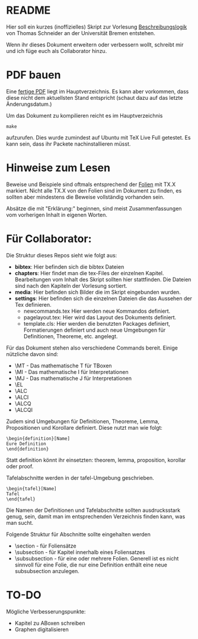# README #

Hier soll ein kurzes (inoffizielles) Skript zur Vorlesung [Beschreibungslogik](http://www.informatik.uni-bremen.de/tdki/lehre/ss16/bl/) von Thomas Schneider an der Universität Bremen entstehen.  

Wenn ihr dieses Dokument erweitern oder verbessern wollt, schreibt mir und ich füge euch als Collaborator hinzu.

# PDF bauen #

Eine [fertige PDF](main.pdf) liegt im Hauptverzeichnis. Es kann aber vorkommen, dass diese nicht dem aktuellsten Stand entspricht (schaut dazu auf das letzte Änderungsdatum.)

Um das Dokument zu kompilieren reicht es im Hauptverzeichnis 

```
make
```

aufzurufen. Dies wurde zumindest auf Ubuntu mit TeX Live Full getestet. Es kann sein, dass ihr Packete nachinstallieren müsst.

# Hinweise zum Lesen #

Beweise und Beispiele sind oftmals entsprechend der [Folien](http://www.informatik.uni-bremen.de/tdki/lehre/ss16/bl/) mit TX.X markiert. Nicht alle TX.X von den Folien sind im Dokument zu finden, es sollten aber mindestens die Beweise vollständig vorhanden sein.

Absätze die mit "Erklärung:" beginnen, sind meist Zusammenfassungen vom vorherigen Inhalt in eigenen Worten.

# Für Collaborator: #

Die Struktur dieses Repos sieht wie folgt aus:

* **bibtex**: Hier befinden sich die bibtex Dateien
* **chapters**: Hier findet man die tex-Files der einzelnen Kapitel. Bearbeitungen vom Inhalt des Skript sollten hier stattfinden. Die Dateien sind nach den Kapiteln der Vorlesung sortiert.
* **media**: Hier befinden sich Bilder die im Skript eingebunden wurden.
* **settings**: Hier befinden sich die einzelnen Dateien die das Aussehen der Tex definieren.
  - newcommands.tex Hier werden neue Kommandos definiert.
  - pagelayout.tex: Hier wird das Layout des Dokuments definiert.
  - template.cls: Hier werden die benutzten Packages definiert, Formatierungen definiert und auch neue Umgebungen für Definitionen, Theoreme, etc. angelegt.

Für das Dokument stehen also verschiedene Commands bereit. Einige nützliche davon sind:

* \MT - Das mathematische T für TBoxen
* \MI - Das mathematische I für Interpretationen
* \MJ - Das mathematische J für Interpretationen
* \EL
* \ALC
* \ALCI
* \ALCQ
* \ALCQI

Zudem sind Umgebungen für Definitionen, Theoreme, Lemma, Propositionen und Korollare definiert. Diese nutzt man wie folgt:

```
\begin{definition}[Name]
Eure Definition
\end{definition}
```

Statt definition könnt ihr einsetzten: theorem, lemma, proposition, korollar oder proof.

Tafelabschnitte werden in der tafel-Umgebung geschrieben.

```
\begin{tafel}[Name]
Tafel
\end{tafel}
```

Die Namen der Definitionen und Tafelabschnitte sollten ausdrucksstark genug,
sein, damit man im entsprechenden Verzeichnis finden kann, was man sucht.

Folgende Struktur für Abschnitte sollte eingehalten werden

* \section - für Foliensätze
* \subsection - für Kapitel innerhalb eines Foliensatzes
* \subsubsection - für eine oder mehrere Folien. Generell ist es nicht sinnvoll
  für eine Folie, die nur eine Definition enthält eine neue subsubsection
  anzulegen.

# TO-DO #

Mögliche Verbesserungspunkte:

* Kapitel zu ABoxen schreiben
* Graphen digitalisieren
